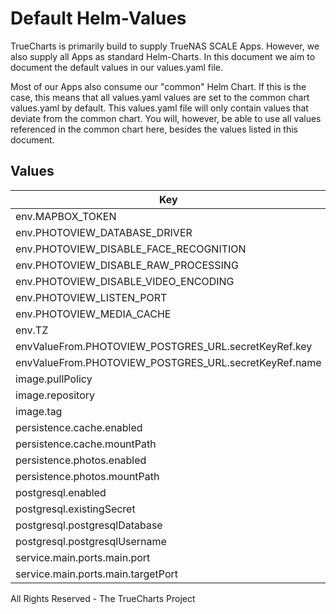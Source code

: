 # Default Helm-Values

TrueCharts is primarily build to supply TrueNAS SCALE Apps.
However, we also supply all Apps as standard Helm-Charts. In this document we aim to document the default values in our values.yaml file.

Most of our Apps also consume our "common" Helm Chart.
If this is the case, this means that all values.yaml values are set to the common chart values.yaml by default. This values.yaml file will only contain values that deviate from the common chart.
You will, however, be able to use all values referenced in the common chart here, besides the values listed in this document.

## Values

| Key | Type | Default | Description |
|-----|------|---------|-------------|
| env.MAPBOX_TOKEN | string | `""` |  |
| env.PHOTOVIEW_DATABASE_DRIVER | string | `"postgres"` |  |
| env.PHOTOVIEW_DISABLE_FACE_RECOGNITION | bool | `false` |  |
| env.PHOTOVIEW_DISABLE_RAW_PROCESSING | bool | `false` |  |
| env.PHOTOVIEW_DISABLE_VIDEO_ENCODING | bool | `false` |  |
| env.PHOTOVIEW_LISTEN_PORT | string | `"{{ .Values.service.main.ports.main.targetPort }}"` |  |
| env.PHOTOVIEW_MEDIA_CACHE | string | `"/cache"` |  |
| env.TZ | string | `"UTC"` |  |
| envValueFrom.PHOTOVIEW_POSTGRES_URL.secretKeyRef.key | string | `"url"` |  |
| envValueFrom.PHOTOVIEW_POSTGRES_URL.secretKeyRef.name | string | `"dbcreds"` |  |
| image.pullPolicy | string | `"IfNotPresent"` |  |
| image.repository | string | `"tccr.io/truecharts/photoview"` |  |
| image.tag | string | `"2.3.12@sha256:84a2a71f6efdf659bbe127dc017cc4ef5fab34a20ba1d5c9c75321c2a75b9531"` |  |
| persistence.cache.enabled | bool | `true` |  |
| persistence.cache.mountPath | string | `"/cache"` |  |
| persistence.photos.enabled | bool | `true` |  |
| persistence.photos.mountPath | string | `"/photos"` |  |
| postgresql.enabled | bool | `true` |  |
| postgresql.existingSecret | string | `"dbcreds"` |  |
| postgresql.postgresqlDatabase | string | `"photoview"` |  |
| postgresql.postgresqlUsername | string | `"photoview"` |  |
| service.main.ports.main.port | int | `10159` |  |
| service.main.ports.main.targetPort | int | `10159` |  |

All Rights Reserved - The TrueCharts Project
